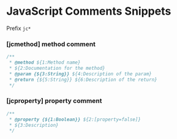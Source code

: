# JavaScript Comments Snippets

Prefix `jc*`

### [jcmethod] method comment

```javascript
/**
 * @method ${1:Method name}
 * ${2:Documentation for the method}
 * @param {${3:String}} ${4:Description of the param}
 * @return {${5:String}} ${6:Description of the return}
 */
```

### [jcproperty] property comment

```javascript
/**
 * @property {${1:Boolean}} ${2:[property=false]}
 * ${3:Description}
 */
```

